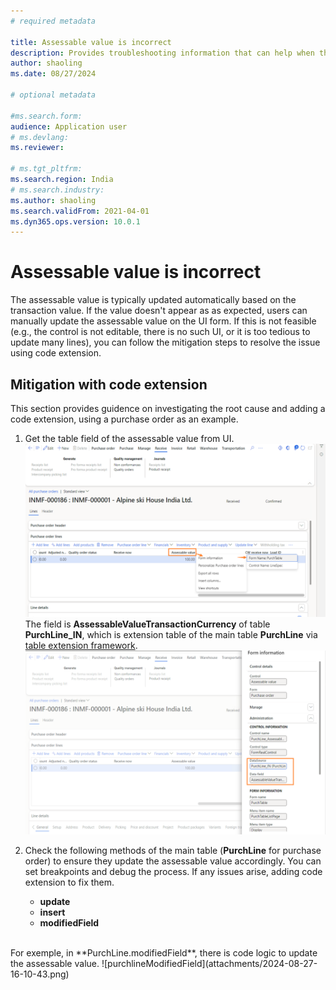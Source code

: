 ```yaml
---
# required metadata

title: Assessable value is incorrect
description: Provides troubleshooting information that can help when the assessable value is incorrect.
author: shaoling
ms.date: 08/27/2024

# optional metadata

#ms.search.form:
audience: Application user
# ms.devlang: 
ms.reviewer:

# ms.tgt_pltfrm: 
ms.search.region: India
# ms.search.industry: 
ms.author: shaoling
ms.search.validFrom: 2021-04-01
ms.dyn365.ops.version: 10.0.1
---
```


# Assessable value is incorrect

The assessable value is typically updated automatically based on the transaction value. If the value doesn't appear as as expected, users can manually update the assessable value on the UI form. If this is not feasible (e.g., the control is not editable, there is no such UI, or it is too tedious to update many lines), you can follow the mitigation steps to resolve the issue using code extension.

## Mitigation with code extension
This section provides guidence on investigating the root cause and adding a code extension, using a purchase order as an example.

1. Get the table field of the assessable value from UI.<br/>
  ![GetAssessableField1](attachments/2024-08-27-16-08-31.png)<br/>
  The field is **AssessableValueTransactionCurrency** of table **PurchLine_IN**, which is extension table of the main table **PurchLine** via [table extension framework](https://daxonline.org/9-table-extension-framework.html).<br/>
  ![PurchLine_INAssessableValue](attachments/2024-08-27-16-09-40.png)

2. Check the following methods of the main table (**PurchLine** for purchase order) to ensure they update the assessable value accordingly. You can set breakpoints and debug the process. If any issues arise, adding code extension to fix them.
   - **update**
   - **insert**
   - **modifiedField**
  <br/>
  For exemple, in **PurchLine.modifiedField**, there is code logic to update the assessable value.
  ![purchlineModifiedField](attachments/2024-08-27-16-10-43.png)  
